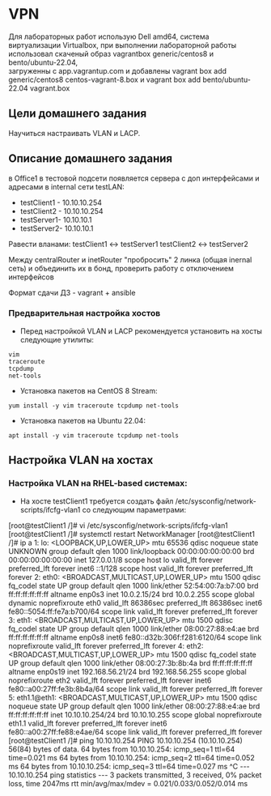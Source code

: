 # VPN
Для лабораторных работ использую Dell amd64, система виртуализации Virtualbox, при выполнении лабораторной работы использовал скаченый образ vagrantbox generic/centos8 и bento/ubuntu-22.04,</br>
загруженны с app.vagrantup.com и добавлены vagrant box add generic/centos8 centos-vagrant-8.box и vagrant box add bento/ubuntu-22.04 vagrant.box

## Цели домашнего задания
Научиться настраивать VLAN и LACP. 

## Описание домашнего задания
в Office1 в тестовой подсети появляется сервера с доп интерфейсами и адресами
в internal сети testLAN: 
- testClient1 - 10.10.10.254
- testClient2 - 10.10.10.254
- testServer1- 10.10.10.1 
- testServer2- 10.10.10.1

Равести вланами:
testClient1 <-> testServer1
testClient2 <-> testServer2

Между centralRouter и inetRouter "пробросить" 2 линка (общая inernal сеть) и объединить их в бонд, проверить работу c отключением интерфейсов

Формат сдачи ДЗ - vagrant + ansible

### Предварительная настройка хостов

- Перед настройкой VLAN и LACP рекомендуется установить на хосты следующие утилиты:
```
vim
traceroute
tcpdump
net-tools
```

- Установка пакетов на CentOS 8 Stream: 
```
yum install -y vim traceroute tcpdump net-tools 
```

- Установка пакетов на Ubuntu 22.04:
```
apt install -y vim traceroute tcpdump net-tools 
```

## Настройка VLAN на хостах

### Настройка VLAN на RHEL-based системах:

- На хосте testClient1 требуется создать файл /etc/sysconfig/network-scripts/ifcfg-vlan1 со следующим параметрами:

[root@testClient1 /]# vi /etc/sysconfig/network-scripts/ifcfg-vlan1
[root@testClient1 /]# systemctl restart NetworkManager
[root@testClient1 /]# ip a 
1: lo: <LOOPBACK,UP,LOWER_UP> mtu 65536 qdisc noqueue state UNKNOWN group default qlen 1000
    link/loopback 00:00:00:00:00:00 brd 00:00:00:00:00:00
    inet 127.0.0.1/8 scope host lo
       valid_lft forever preferred_lft forever
    inet6 ::1/128 scope host 
       valid_lft forever preferred_lft forever
2: eth0: <BROADCAST,MULTICAST,UP,LOWER_UP> mtu 1500 qdisc fq_codel state UP group default qlen 1000
    link/ether 52:54:00:7a:b7:00 brd ff:ff:ff:ff:ff:ff
    altname enp0s3
    inet 10.0.2.15/24 brd 10.0.2.255 scope global dynamic noprefixroute eth0
       valid_lft 86386sec preferred_lft 86386sec
    inet6 fe80::5054:ff:fe7a:b700/64 scope link 
       valid_lft forever preferred_lft forever
3: eth1: <BROADCAST,MULTICAST,UP,LOWER_UP> mtu 1500 qdisc fq_codel state UP group default qlen 1000
    link/ether 08:00:27:88:e4:ae brd ff:ff:ff:ff:ff:ff
    altname enp0s8
    inet6 fe80::d32b:306f:f281:6120/64 scope link noprefixroute 
       valid_lft forever preferred_lft forever
4: eth2: <BROADCAST,MULTICAST,UP,LOWER_UP> mtu 1500 qdisc fq_codel state UP group default qlen 1000
    link/ether 08:00:27:3b:8b:4a brd ff:ff:ff:ff:ff:ff
    altname enp0s19
    inet 192.168.56.21/24 brd 192.168.56.255 scope global noprefixroute eth2
       valid_lft forever preferred_lft forever
    inet6 fe80::a00:27ff:fe3b:8b4a/64 scope link 
       valid_lft forever preferred_lft forever
5: eth1.1@eth1: <BROADCAST,MULTICAST,UP,LOWER_UP> mtu 1500 qdisc noqueue state UP group default qlen 1000
    link/ether 08:00:27:88:e4:ae brd ff:ff:ff:ff:ff:ff
    inet 10.10.10.254/24 brd 10.10.10.255 scope global noprefixroute eth1.1
       valid_lft forever preferred_lft forever
    inet6 fe80::a00:27ff:fe88:e4ae/64 scope link 
       valid_lft forever preferred_lft forever
[root@testClient1 /]#  ping 10.10.10.254
PING 10.10.10.254 (10.10.10.254) 56(84) bytes of data.
64 bytes from 10.10.10.254: icmp_seq=1 ttl=64 time=0.021 ms
64 bytes from 10.10.10.254: icmp_seq=2 ttl=64 time=0.052 ms
64 bytes from 10.10.10.254: icmp_seq=3 ttl=64 time=0.027 ms
^C
--- 10.10.10.254 ping statistics ---
3 packets transmitted, 3 received, 0% packet loss, time 2047ms
rtt min/avg/max/mdev = 0.021/0.033/0.052/0.014 ms
